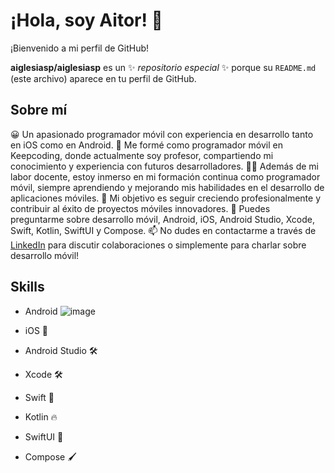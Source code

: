 # ¡Hola, soy Aitor! 👋

¡Bienvenido a mi perfil de GitHub!

**aiglesiasp/aiglesiasp** es un ✨ _repositorio especial_ ✨ porque su `README.md` (este archivo) aparece en tu perfil de GitHub.

## Sobre mí

😀 Un apasionado programador móvil con experiencia en desarrollo tanto en iOS como en Android.
📙 Me formé como programador móvil en Keepcoding, donde actualmente soy profesor, compartiendo mi conocimiento y experiencia con futuros desarrolladores.
🧑‍🎓 Además de mi labor docente, estoy inmerso en mi formación continua como programador móvil, siempre aprendiendo y mejorando mis habilidades en el desarrollo de aplicaciones móviles.
🔭 Mi objetivo es seguir creciendo profesionalmente y contribuir al éxito de proyectos móviles innovadores.
💬 Puedes preguntarme sobre desarrollo móvil, Android, iOS, Android Studio, Xcode, Swift, Kotlin, SwiftUI y Compose.
📫 No dudes en contactarme a través de [LinkedIn](https://www.linkedin.com/in/aitoriglesiaspubill/) para discutir colaboraciones o simplemente para charlar sobre desarrollo móvil!


## Skills

- Android ![image](https://github.com/aiglesiasp/aiglesiasp/assets/107586474/144dea5c-1008-491c-9e29-3b374e4fea21)

- iOS 
- Android Studio 🛠️
- Xcode 🛠️
- Swift 🚀
- Kotlin 🔥
- SwiftUI 🎨
- Compose 🖌️

